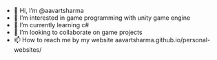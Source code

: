 - 👋 Hi, I’m @aavartsharma
- 👀 I’m interested in game programming with unity game engine
- 🌱 I’m currently learning c#
- 💞️ I’m looking to collaborate on game projects
- 📫 How to reach me by my website
       aavartsharma.github.io/personal-websites/



